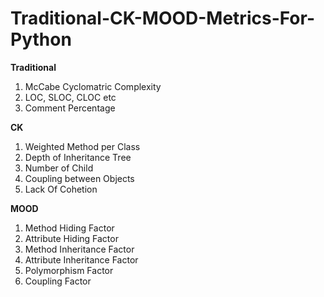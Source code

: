 # Traditional-CK-MOOD-Metrics-For-Python
**Traditional**
1. McCabe Cyclomatric Complexity
2. LOC, SLOC, CLOC etc
3. Comment Percentage

**CK**
1. Weighted Method per Class
2. Depth of Inheritance Tree
3. Number of Child
4. Coupling between Objects
5. Lack Of Cohetion

**MOOD**
1. Method Hiding Factor
2. Attribute Hiding Factor
3. Method Inheritance Factor
4. Attribute Inheritance Factor 
5. Polymorphism Factor
6. Coupling Factor
